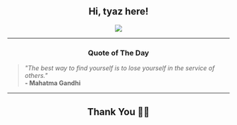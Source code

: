 <h2 align="center"> Hi, tyaz here!</h2>

<p align="center">
<a href="https://github.com/tyazx" alt="github streak"><img src="https://dvst-streak.herokuapp.com/?user=tyazx&theme=tokyonight&fire=DD472C"></a>
</p>

<hr>
<h3 align="center">Quote of The Day</h3>
<p align="center">
<blockquote>
<i>"The best way to find yourself is to lose yourself in the service of others."</i>
<br>
<b>- Mahatma Gandhi</b>
</blockquote>
</p>


<hr>
<h2 align="center">Thank You 🙏🏼</h2>
